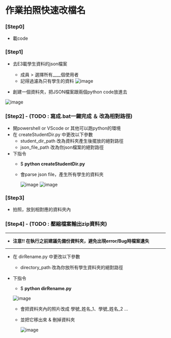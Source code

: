 # 作業拍照快速改檔名

### [Step0]

- 載code

### [Step1]

- 去E3載學生資料的json檔案
    - 成員 > 選擇所有____個使用者
    - 記得過濾為只有學生的資料
    ![image](https://github.com/zenchieh/File_Rename/assets/64319084/b71fc513-84e7-4a5e-9c63-9be97ab60654)

    

- 創建一個資料夾，把JSON檔案跟兩個python code放進去
    
![image](https://github.com/zenchieh/File_Rename/assets/64319084/fc6bbe93-57e8-4bb3-8c34-09090cdc6fe9)
    

### [Step2] - (TODO : 寫成.bat一鍵完成 ＆ 改為相對路徑)

- 開powershell or VScode or 其他可以跑python的環境
- 在 createStudentDir.py 中更改以下參數
    - student_dir_path 改為資料夾產生後擺放的絕對路徑
    - json_file_path 改為你json檔案的絕對路徑
- 下指令
    - $ **python createStudentDir.py**
    - 會parse json file，產生所有學生的資料夾
        
        ![image](https://github.com/zenchieh/File_Rename/assets/64319084/5a2b5b07-1545-4ee7-acc3-118297fec356)
        ![image](https://github.com/zenchieh/File_Rename/assets/64319084/01684ed7-72cd-45a6-a7ba-108e1244eec1)

        

### [Step3]

- 拍照，放到相對應的資料夾內

### [Step4] - (TODO : 壓縮檔案輸出zip資料夾)
************************************************************  
- **注意!! 在執行之前建議先備份資料夾，避免出現error/Bug時檔案遺失**
************************************************************ 
- 在 dirRename.py 中更改以下參數
    - directory_path 改為你放所有學生資料夾的絕對路徑
- 下指令
    - $ **python dirRename.py**
    
    ![image](https://github.com/zenchieh/File_Rename/assets/64319084/8f62ab9f-5066-4a3f-a387-fa069bc4a251)
    
    - 會把資料夾內的照片改成 學號_姓名_1、學號_姓名_2 …
    - 並把它移出來 & 刪掉資料夾

        ![image](https://github.com/zenchieh/File_Rename/assets/64319084/1a3b19e5-f37a-4eff-99d1-5fcfdd516ff7)
